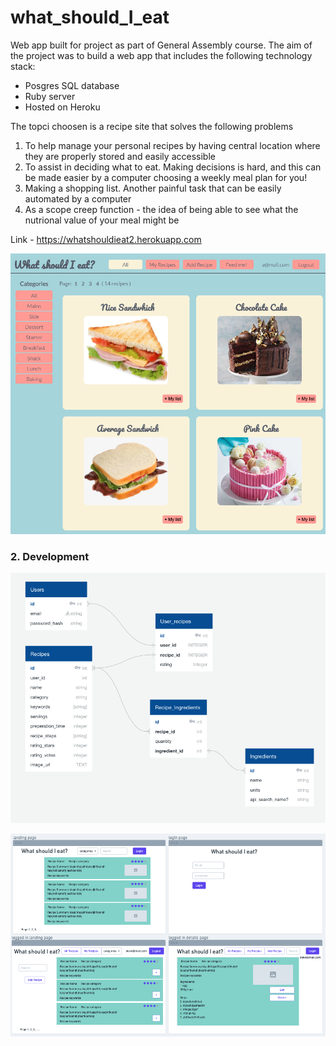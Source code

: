 # what_should_I_eat

Web app built for project as part of General Assembly course. The aim of the project was to build a web app that includes the following technology stack:
- Posgres SQL database
- Ruby server
- Hosted on Heroku

The topci choosen is a recipe site that solves the following problems
1. To help manage your personal recipes by having central location where they are properly stored and easily accessible
2. To assist in deciding what to eat. Making decisions is hard, and this can be made easier by a computer choosing a weekly meal plan for you!
3. Making a shopping list. Another painful task that can be easily automated by a computer
4. As a scope creep function - the idea of being able to see what the nutrional value of your meal might be

Link - https://whatshouldieat2.herokuapp.com

![alt text](https://raw.githubusercontent.com/StephenDeVaux/what_should_I_eat/main/public/images/website.png)

### 2. Development

![alt text](https://raw.githubusercontent.com/StephenDeVaux/what_should_I_eat/main/public/images/databaseSchema.png)

![alt text](https://raw.githubusercontent.com/StephenDeVaux/what_should_I_eat/main/public/images/wireframes.png)



